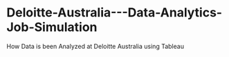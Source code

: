 # Deloitte-Australia---Data-Analytics-Job-Simulation
How Data is been Analyzed at Deloitte Australia using Tableau
